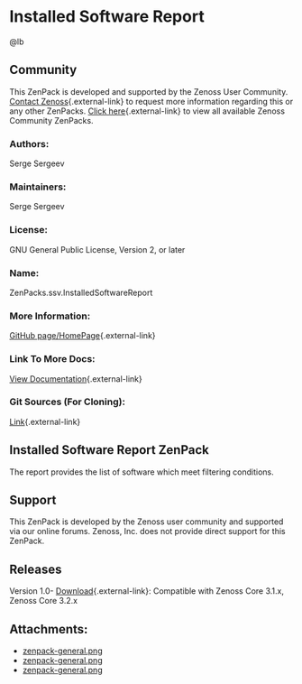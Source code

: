# Installed Software Report

@lb[](img/zenpack-zenpack-general.png)

## Community

This ZenPack is developed and supported by the Zenoss User Community.
[Contact Zenoss](https://tryit.zenoss.com/zenpack-contact/){.external-link} to
request more information regarding this or any other ZenPacks. [Click here](https://zenoss.com/product/zenpacks?f%5B0%5D=im_field_zenpack_category:1021){.external-link} to
view all available Zenoss Community ZenPacks.

### Authors:

Serge Sergeev

### Maintainers:

Serge Sergeev

### License:

GNU General Public License, Version 2, or later

### Name:

ZenPacks.ssv.InstalledSoftwareReport

### More Information:

[GitHub page/HomePage](https://github.com/sergevs/ZenPacks.ssv.InstalledSoftwareReport){.external-link}

### Link To More Docs:

[View Documentation](https://github.com/sergevs/ZenPacks.ssv.InstalledSoftwareReport/wiki){.external-link}

### Git Sources (For Cloning):

[Link](https://github.com/sergevs/ZenPacks.ssv.InstalledSoftwareReport.git){.external-link}

## Installed Software Report ZenPack

The report provides the list of software which meet filtering
conditions.

## Support

This ZenPack is developed by the Zenoss user community and supported via
our online forums. Zenoss, Inc. does not provide direct support for this
ZenPack.

## Releases

Version 1.0- [Download](https://storage.googleapis.com/zenpacks/ZenPacks.ssv.InstalledSoftwareReport/1.0/ZenPacks.ssv.InstalledSoftwareReport-1.0.egg){.external-link}:   Compatible with Zenoss Core 3.1.x, Zenoss Core 3.2.x

## Attachments:

-   [zenpack-general.png](img/zenpack-zenpack-general.png)
-   [zenpack-general.png](img/zenpack-zenpack-general.png)
-   [zenpack-general.png](img/zenpack-zenpack-general.png)


